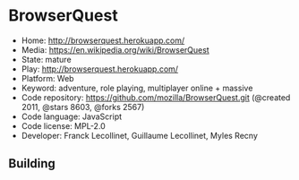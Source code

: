 # BrowserQuest

- Home: http://browserquest.herokuapp.com/
- Media: https://en.wikipedia.org/wiki/BrowserQuest
- State: mature
- Play: http://browserquest.herokuapp.com/
- Platform: Web
- Keyword: adventure, role playing, multiplayer online + massive
- Code repository: https://github.com/mozilla/BrowserQuest.git (@created 2011, @stars 8603, @forks 2567)
- Code language: JavaScript
- Code license: MPL-2.0
- Developer: Franck Lecollinet, Guillaume Lecollinet, Myles Recny

## Building


